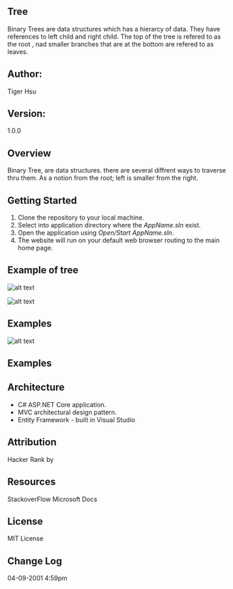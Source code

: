 ## Tree
Binary Trees are data structures which has a hierarcy of data. They have references to left child and right child. The 
top of the tree is refered to as the root , nad smaller branches that are at the bottom are refered to as leaves.

## Author:
Tiger Hsu

## Version:
1.0.0 

## Overview
Binary Tree, are data structures. there are several diffrent ways to traverse thru them. As a notion from the root;
left is smaller from the right.

## Getting Started
1. Clone the repository to your local machine.
2. Select into application directory where the *AppName.sln* exist.
3. Open the application using *Open/Start AppName.sln*.
5. The website will run on your default web browser routing to the main home page.

## Example of tree

![alt text](/Assset/Binary_tree.bmp)

![alt text](http://url/to/img.png)
## Examples
![alt text](http://url/to/img.png)
## Examples

<!-- Show them what looks like and how to use the application.  -->

## Architecture
 - C# ASP.NET Core application.
 - MVC architectural design pattern.
 - Entity Framework - built in Visual Studio

## Attribution
Hacker Rank by 

## Resources
StackoverFlow
Microsoft Docs

## License
MIT License

## Change Log

04-09-2001 4:59pm
